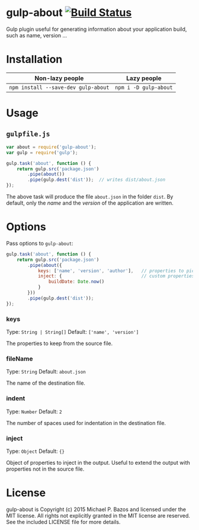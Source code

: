 # gulp-about [![Build Status](https://travis-ci.org/michaelbazos/gulp-about.svg?branch=master)](https://travis-ci.org/michaelbazos/gulp-about)

Gulp plugin useful for generating information about your application build, such as name, version ...

# Installation

Non-lazy people | Lazy people
--------------- | -----------
`npm install --save-dev gulp-about` | `npm i -D gulp-about`

# Usage

## `gulpfile.js`

```js
var about = require('gulp-about');
var gulp = require('gulp');

gulp.task('about', function () {
    return gulp.src('package.json')
        .pipe(about())
        .pipe(gulp.dest('dist'));  // writes dist/about.json
});
```

The above task will produce the file `about.json` in the folder `dist`. By default, only the _name_ and the _version_ of the application are written.

# Options

Pass options to `gulp-about`:

```js
gulp.task('about', function () {
    return gulp.src('package.json')
        .pipe(about({
            keys: ['name', 'version', 'author'],   // properties to pick from the source
            inject: {                              // custom properties to inject
                buildDate: Date.now()
            }
        }))
        .pipe(gulp.dest('dist'));
});
```

### keys

Type: `String | String[]`
Default: `['name', 'version']`

The properties to keep from the source file.

### fileName

Type: `String`
Default: `about.json`

The name of the destination file.

### indent

Type: `Number`
Default: `2`

The number of spaces used for indentation in the destination file.

### inject

Type: `Object`
Default: `{}`

Object of properties to inject in the output. Useful to extend the output with properties not in the source file.

# License

gulp-about is Copyright (c) 2015 Michael P. Bazos and licensed under the MIT license. All rights not explicitly granted in the MIT license are reserved. See the included LICENSE file for more details.